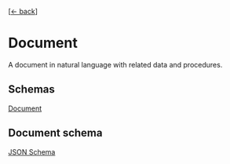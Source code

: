 [[← back](../)]

# Document

A document in natural language with related data and procedures.

## Schemas

[Document](#document-schema)

## Document schema

[JSON Schema](schema.json#)